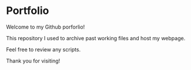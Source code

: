 # Portfolio
 
 Welcome to my Github porforlio!

 This repository I used to archive past working files and host my webpage. 

 Feel free to review any scripts.

 Thank you for visiting!
